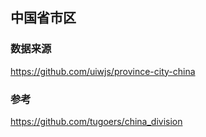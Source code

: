 ## 中国省市区

### 数据来源
https://github.com/uiwjs/province-city-china

### 参考
https://github.com/tugoers/china_division
